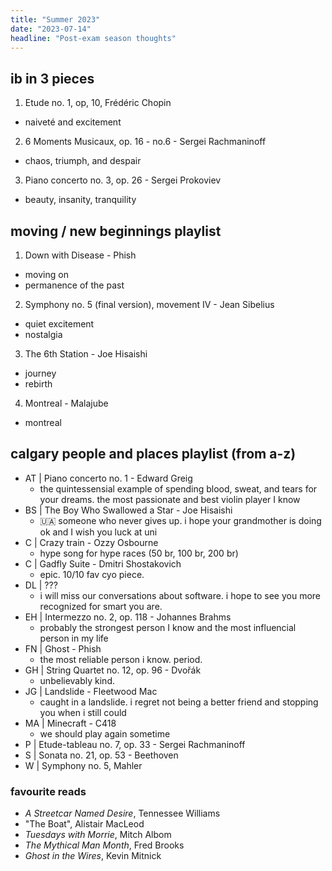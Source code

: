 ```yaml
---
title: "Summer 2023"
date: "2023-07-14"
headline: "Post-exam season thoughts"
---
```


## ib in 3 pieces

1. Etude no. 1, op, 10, Frédéric Chopin

- naiveté and excitement

2. 6 Moments Musicaux, op. 16 - no.6 - Sergei Rachmaninoff

- chaos, triumph, and despair

3. Piano concerto no. 3, op. 26 - Sergei Prokoviev

- beauty, insanity, tranquility

## moving / new beginnings playlist

1. Down with Disease - Phish

- moving on
- permanence of the past

2. Symphony no. 5 (final version), movement IV - Jean Sibelius

- quiet excitement
- nostalgia

3. The 6th Station - Joe Hisaishi

- journey
- rebirth

4. Montreal - Malajube

- montreal

## calgary people and places playlist (from a-z)

- AT | Piano concerto no. 1 - Edward Greig
  - the quintessensial example of spending blood, sweat, and tears for your dreams. the most passionate and best violin player I know
- BS | The Boy Who Swallowed a Star - Joe Hisaishi
  - :ukraine: someone who never gives up. i hope your grandmother is doing ok and I wish you luck at uni
- C | Crazy train - Ozzy Osbourne
  - hype song for hype races (50 br, 100 br, 200 br)
- C | Gadfly Suite - Dmitri Shostakovich
  - epic. 10/10 fav cyo piece.
- DL | ???
  - i will miss our conversations about software. i hope to see you more recognized for smart you are.
- EH | Intermezzo no. 2, op. 118 - Johannes Brahms
  - probably the strongest person I know and the most influencial person in my life
- FN | Ghost - Phish
  - the most reliable person i know. period.
- GH | String Quartet no. 12, op. 96 - Dvořák
  - unbelievably kind.
- JG | Landslide - Fleetwood Mac
  - caught in a landslide. i regret not being a better friend and stopping you when i still could
- MA | Minecraft - C418
  - we should play again sometime
- P | Etude-tableau no. 7, op. 33 - Sergei Rachmaninoff
- S | Sonata no. 21, op. 53 - Beethoven
- W | Symphony no. 5, Mahler

### favourite reads

- _A Streetcar Named Desire_, Tennessee Williams
- "The Boat", Alistair MacLeod
- _Tuesdays with Morrie_, Mitch Albom
- _The Mythical Man Month_, Fred Brooks
- _Ghost in the Wires_, Kevin Mitnick
